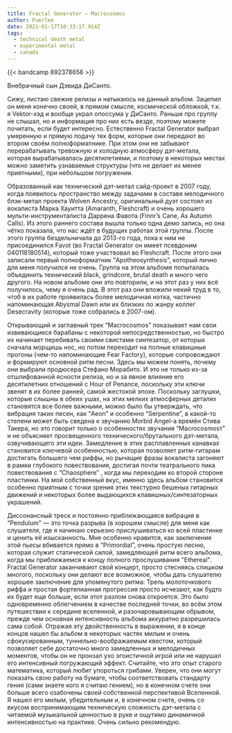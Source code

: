```yaml
---
title: Fractal Generator — Macrocosmos
author: Fuerlee
date: 2021-01-17T10:33:17.914Z
tags:
  - technical death metal
  - experimental metal
  - canada
---
```

{{< bandcamp 892378656 >}}

Внебрачный сын Дэвида ДиСанто.

Сижу, листаю свежие релизы и натыкаюсь на данный альбом. Зацепил он меня конечно своей, в прямом смысле, космической обложкой, т.к. я Vektor-хэд и вообще украл опоссума у ДиСанто. Раньше про группу не слышал, но и информация про них есть везде, поэтому можете почитать, если будет интересно. Естественно Fractal Generator выбрал умеренную и прямую подачу тех форм, которые они передают во втором своём полноформатнике. При этом они не забывают перерабатывать тревожную и холодную атмосферу дэт-метала, которая вырабатывалась десятилетиями, и поэтому в некоторых местах можно заметить узнаваемые структуры (что не делает их менее приятными), при небольшом погружении.

Образованный как технический дэт-метал сайд-проект в 2007 году, когда появилось пространство между задачами в составе мелодичного блэк-метал проекта Wolven Ancestry, оригинальный дуэт состоял из вокалиста Марка Хауитта (Amaranth, Fleshcraft) и очень хорошего мульти-инструменталиста Даррена Фавота (Finnr’s Cane, As Autumn Calls). Из этого раннего состава вышла только одна демо запись, но она чётко показала, что нас ждёт в будущих работах этой группы. После этого группа бездельничала до 2013-го года, пока к ним не присоединился Favot (во Fractal Generator он имеет псевдоним 040118180514), который тоже участвовал во Fleshcraft. После этого они записали первый полноформатник “Apotheosynthesis”, который лично для меня получился не очень. Группа на этом альбоме попыталась объединить технический black, grindcore, brutal death и много чего другого. На новом альбоме они это повторили, и на этот раз у них всё получилось, чему я очень рад. В этот раз они вложили некий труд в то, чтоб в их работе проявилась более мелодичная нотка, частично напоминающая Abysmal Dawn или их близких по жанру коллег Desecravity (которые тоже собрались в 2007-ом).

Открывающий и заглавный трек “Macrocosmos” показывает нам свои извивающиеся барабаны с некоторой непосредственностью, но быстро их начинает перебивать своими свистами синтезатор, от которых сначала морщишь нос, но потом переходит на полные клавишные прогоны (чем-то напоминающие Fear Factory), которые сопровождают и формируют основной ритм песни. Здесь мы можем понять, почему они выбрали продюсера Стефано Морабито. И это не только из-за отшлифованной ясности релиза, но и за явное влияние его десятилетних отношений с Hour of Penance, поскольку эти ключи звенят в их более ранней, самой жестокой эпохе. Поскольку заглушки, которые слышны в обеих ушах, на этих мелких атмосферных деталях становятся все более важными, можно было бы утверждать, что вибрация таких песен, как “Aeon” и особенно “Serpentine”, в какой-то степени может быть сведена к звучанию Morbid Angel-а времён Стива Такера, но это говорит только о особенностях звучания “Macrocosmosт” и не объясняет просвещенного технического/брутального дэт-метала, озвучивающего эти идеи. Замедление в этих расплавленных канавках становится ключевой особенностью, которая позволяет ритм-гитарам достигать большего чем риффы, но рычащие фразы вокалиста загоняют в рамки глубокого повествования, достигая почти театрального пика повествования с “Chaosphere” , когда мы переходим ко второй стороне пластинки. На мой собственный вкус, именно здесь альбом становится особенно приятным с точки зрения этих текстурно бешеных гитарных движений и некоторых более выдающихся клавишных/синтезаторных украшений.

Диссонансный треск и постоянно приближающаяся вибрация в “Pendulum" — это точка разрыва (в хорошем смысле) для меня как слушателя, где я начинаю серьезно прислушиваться ко всей пластинке и ценить её изысканность. Мне особенно нравится, как заключение этой пьесы вбивается прямо в “Primordial”, очень простую песню, которая служит статической силой, замедляющей ритм всего альбома, когда мы приближаемся к концу полного прослушивания "Ethereal". Fractal Generator заканчивают свой концерт, просто стесняясь слишком многого, поскольку они делают все возможное, чтобы дать слушателю хорошее заключение для упомянутого ритма: Трель молоточкового риффа и простая фортепианная прогрессия просто исчезают, как будто их будет еще больше, если этот разлом снова откроется. Это было одновременно облегчением в качестве последней точки, во всём этом путешествии к середине вселенной, и разочаровывающим обрывом, прежде чем основная интенсивность альбома аккуратно разрешилась сама собой. Отражая эту двойственность в выражении, я в конце концов нашел бы альбом в некоторых частях милым и очень сфокусированным, туннельно-воображаемым квестом, который позволяет себе достаточно много замедленных и мелодичных моментов, чтобы он не пронзал ухо эгоистичной игрой или не нарушал его интенсивный погружающий эффект. Считайте, что это опыт старого математика, который любит упороться грибами. Уверен, что они могут показать свою работу на бумаге, чтобы соответствовать стандарту гения (сами знаете кого я считаю гением), но в конечном счете они больше всего озабочены своей собственной перспективой Вселенной. Я нашел его милым, убедительным и, в конечном счете, очень со вкусом воспринимающим техническую сложность дэт-метала с читаемой музыкальной ценностью в руке и ощутимо динамичной интенсивностью на практике. Очень сильно рекомендую.